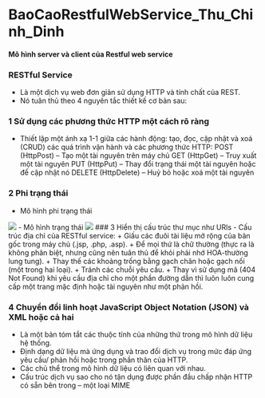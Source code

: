 # BaoCaoRestfulWebService_Thu_Chinh_Dinh

#### Mô hình server và client của Restful web service

###  RESTful Service
- Là một dịch vụ web đơn giản sử dụng HTTP và tính chất của REST.
- Nó tuân thủ theo 4 nguyên tắc thiết kế cơ bản sau:
### 1 Sử dụng các phương thức HTTP một cách rõ ràng
- Thiết lập một ánh xạ 1-1 giữa các hành động: tạo, đọc, cập nhật và xoá (CRUD) các quá trình vận hành và các phương thức HTTP:
POST (HttpPost) – Tạo một tài nguyên trên máy chủ
GET (HttpGet) – Truy xuất một tài nguyên
PUT (HttpPut) – Thay đổi trạng thái một tài nguyên hoặc để cập nhật nó
DELETE (HttpDelete) – Huỷ bỏ hoặc xoá một tài nguyên
### 2 Phi trạng thái
- Mô hình phi trạng thái
<img src="https://duythanhcse.files.wordpress.com/2015/11/h68-2.png">
- Mô hình trạng thái
<img src="https://duythanhcse.files.wordpress.com/2015/11/h68-1.png">
### 3 Hiển thị cấu trúc thư mục như URls
- Cấu trúc địa chỉ của RESTful service:
	+ Giấu các đuôi tài liệu mở rộng của bản gốc trong máy chủ (.jsp, .php, .asp).
	+ Để mọi thứ là chữ thường (thực ra là không phân biệt, nhưng cũng nên tuân thủ để khỏi phải nhớ HOA-thường lung tung).
	+ Thay thế các khoảng trống bằng gạch chân hoặc gạch nối (một trong hai loại).
	+ Tránh các chuỗi yêu cầu.
	+ Thay vì sử dụng mã (404 Not Found) khi yêu cầu địa chỉ cho một phần đường dẫn thì luôn luôn cung cấp một trang mặc định hoặc tài nguyên như một phản hồi.
	
### 4 Chuyển đổi linh hoạt JavaScript Object Notation (JSON) và XML hoặc cả hai
- Là một bản tóm tắt các thuộc tính của những thứ trong mô hình dữ liệu hệ thống.
- Định dạng dữ liệu mà ứng dụng và trao đổi dịch vụ trong mức đáp ứng yêu cầu/ phản hồi hoặc trong phần thân của HTTP.
- Các chủ thể trong mô hình dữ liệu có liên quan với nhau.
- Cấu trúc dịch vụ sao cho nó tận dụng được phần đầu chấp nhận HTTP có sẵn bên trong – một loại MIME